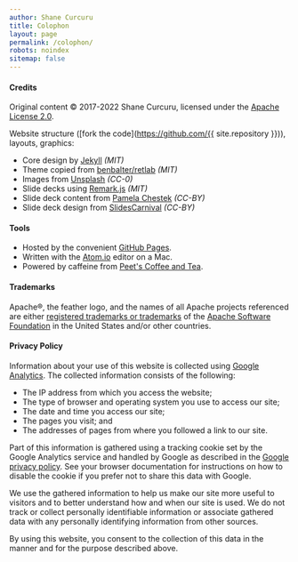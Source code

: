 ```yaml
---
author: Shane Curcuru
title: Colophon
layout: page
permalink: /colophon/
robots: noindex
sitemap: false
---
```


#### Credits

Original content &copy; 2017-2022 Shane Curcuru, licensed under the <a href="https://www.apache.org/licenses/LICENSE-2.0.html" rel="license">Apache License 2.0</a>.

Website structure ([fork the code](https://github.com/{{ site.repository }})), layouts, graphics:

- Core design by [Jekyll](https://jekyllrb.com/) _(MIT)_
- Theme copied from [benbalter/retlab](https://github.com/benbalter/retlab) _(MIT)_
- Images from [Unsplash](https://unsplash.com/) _(CC-0)_
- Slide decks using [Remark.js](https://remarkjs.com/) _(MIT)_
- Slide deck content from [Pamela Chestek](http://chesteklegal.com/) _(CC-BY)_
- Slide deck design from [SlidesCarnival](http://www.slidescarnival.com) _(CC-BY)_

#### Tools

- Hosted by the convenient [GitHub Pages](https://pages.github.com/).
- Written with the [Atom.io](https://atom.io/) editor on a Mac.
- Powered by caffeine from [Peet's Coffee and Tea](http://www.whyilovepeets.com/).

#### Trademarks

Apache®, the feather logo, and the names of all Apache projects referenced are either [registered trademarks or trademarks](https://www.apache.org/foundation/marks/) of the [Apache Software Foundation](http://www.apache.org/) in the United States and/or other countries.

#### Privacy Policy

Information about your use of this website is collected using [Google Analytics](https://www.google.com/analytics/). The collected information consists of the following:

-  The IP address from which you access the website;
-  The type of browser and operating system you use to access our site;
-  The date and time you access our site;
-  The pages you visit; and
-  The addresses of pages from where you followed a link to our site.

Part of this information is gathered using a tracking cookie set by the Google Analytics service and handled by Google as described in the [Google privacy policy](https://www.google.com/policies/privacy/). See your browser documentation for instructions on how to disable the cookie if you prefer not to share this data with Google.

We use the gathered information to help us make our site more useful to visitors and to better understand how and when our site is used. We do not track or collect personally identifiable information or associate gathered data with any personally identifying information from other sources.

By using this website, you consent to the collection of this data in the manner and for the purpose described above.

